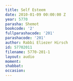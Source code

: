 ```yaml
---
title: Self Esteem
date: 2010-01-09 00:00:00 Z
year: 5770
parasha: Shemot
bookcode: '2'
fullparashacode: '201'
parashacode: '201'
author: Rabbi Eliezer Hirsch
id: 57702011
filename: 5770-201-1
layout: audio
moment: 
shabbat: 
occasion: 
---
```


